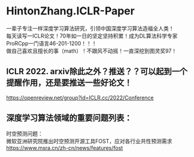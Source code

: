 
# HintonZhang.ICLR-Paper           
一辈子专注一样深度学习算法研究，引领中国深度学习算法造福全人类！                            
每天读写一ICLR论文！70年如一日的坚定坚持积累！成为DL算法科学专家ProRCpp一门语言46-201-1200！！！         
做自己喜欢且擅长的事（math）！不跟风不动摇！一直深挖到图灵奖97！                
               


## ICLR 2022. arxiv除此之外？推送？？可以起到一个提醒作用，还是要推送一些好论文！       
https://openreview.net/group?id=ICLR.cc/2022/Conference              




## 深度学习算法领域的重要问题列表：           
时空预测问题：          
微软亚洲研究院推出时空预测开源工具FOST，应对各行业共性预测需求              
https://www.msra.cn/zh-cn/news/features/fost               
              











